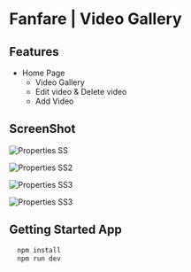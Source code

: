 # Fanfare | Video Gallery

## Features

- Home Page
  - Video Gallery
  - Edit video & Delete video
  - Add Video

## ScreenShot

<!-- imgages -->

![Properties SS](https://res.cloudinary.com/dxvzhnyuo/image/upload/v1662003195/screenshot-1_bzltvs.png)

![Properties SS2](https://res.cloudinary.com/dxvzhnyuo/image/upload/v1662003195/screenshot-2_fnkhd1.png)

![Properties SS3](https://res.cloudinary.com/dxvzhnyuo/image/upload/v1662003194/screenshot-3_j3bitx.png)

![Properties SS3](https://res.cloudinary.com/dxvzhnyuo/image/upload/v1662003194/screenshot-4_j1iwun.png)

## Getting Started App

<!-- Code -->

```bash
  npm install
  npm run dev
```
